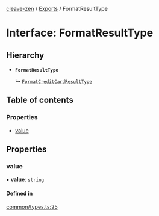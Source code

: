 [cleave-zen](../README.md) / [Exports](../modules.md) / FormatResultType

# Interface: FormatResultType

## Hierarchy

- **`FormatResultType`**

  ↳ [`FormatCreditCardResultType`](FormatCreditCardResultType.md)

## Table of contents

### Properties

- [value](FormatResultType.md#value)

## Properties

### value

• **value**: `string`

#### Defined in

[common/types.ts:25](https://github.com/nosir/cleave-zen/blob/b26233f/src/common/types.ts#L25)
